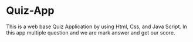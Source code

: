 # Quiz-App
This is a web base Quiz Application by using Html, Css, and Java Script. In this app multiple question and we are mark answer and get our score.  
